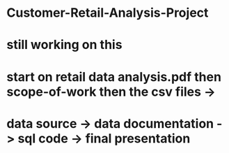 # Customer-Retail-Analysis-Project
# still working on this
# start on retail data analysis.pdf then scope-of-work then the csv files -> 
# data source -> data documentation -> sql code -> final presentation
